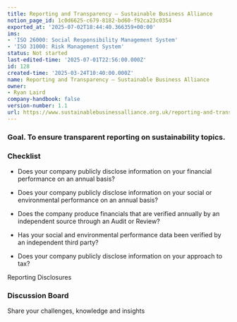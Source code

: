 ```yaml
---
title: Reporting and Transparency – Sustainable Business Alliance
notion_page_id: 1c0d6625-c679-8182-bd60-f92ca23c0354
exported_at: '2025-07-02T18:44:40.366359+00:00'
ims:
- 'ISO 26000: Social Responsibility Management System'
- 'ISO 31000: Risk Management System'
status: Not started
last-edited-time: '2025-07-01T22:56:00.000Z'
id: 128
created-time: '2025-03-24T10:40:00.000Z'
name: Reporting and Transparency – Sustainable Business Alliance
owner:
- Ryan Laird
company-handbook: false
version-number: 1.1
url: https://www.sustainablebusinessalliance.org.uk/reporting-and-transparency/
---
```


### Goal. To ensure transparent reporting on sustainability topics.

### Checklist

- Does your company publicly disclose information on your financial performance on an annual basis?

- Does your company publicly disclose information on your social or environmental performance on an annual basis?

- Does the company produce financials that are verified annually by an independent source through an Audit or Review?

- Has your social and environmental performance data been verified by an independent third party?

- Does your company publicly disclose information on your approach to tax?

Reporting Disclosures

### Discussion Board

Share your challenges, knowledge and insights